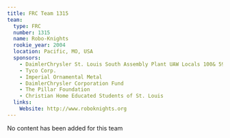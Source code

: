 ```yaml
---
title: FRC Team 1315
team:
  type: FRC
  number: 1315
  name: Robo-Knights
  rookie_year: 2004
  location: Pacific, MO, USA
  sponsors:
    - DaimlerChrysler St. Louis South Assembly Plant UAW Locals 100& 597
    - Tyco Corp.
    - Imperial Ornamental Metal
    - DaimlerChrysler Corporation Fund
    - The Pillar Foundation
    - Christian Home Educated Students of St. Louis
  links:
    Website: http://www.roboknights.org
---
```

No content has been added for this team